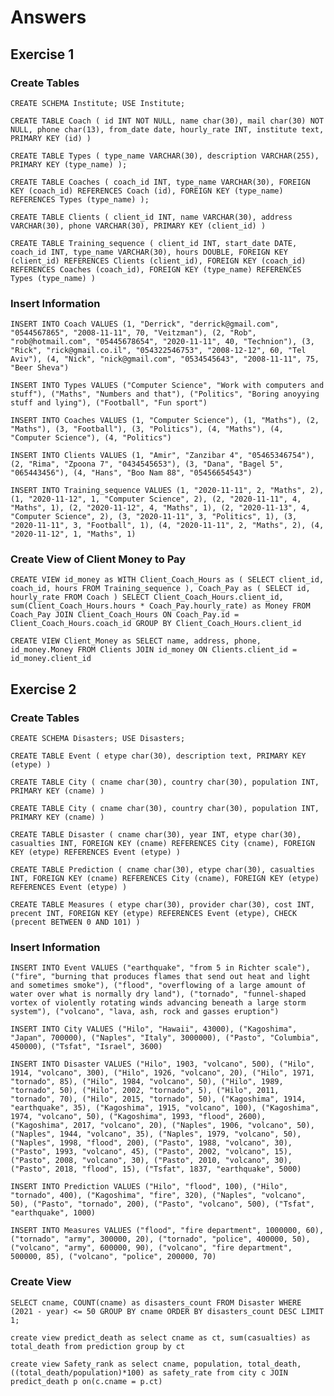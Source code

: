 # Answers

## Exercise 1

### Create Tables

`CREATE SCHEMA Institute; USE Institute;`

`CREATE TABLE Coach ( id INT NOT NULL, name char(30), mail char(30) NOT NULL, phone char(13), from_date date, hourly_rate INT, institute text, PRIMARY KEY (id) )`

`CREATE TABLE Types ( type_name VARCHAR(30), description VARCHAR(255), PRIMARY KEY (type_name) );`

`CREATE TABLE Coaches ( coach_id INT, type_name VARCHAR(30), FOREIGN KEY (coach_id) REFERENCES Coach (id), FOREIGN KEY (type_name) REFERENCES Types (type_name) );`

`CREATE TABLE Clients ( client_id INT, name VARCHAR(30), address VARCHAR(30), phone VARCHAR(30), PRIMARY KEY (client_id) )`

`CREATE TABLE Training_sequence ( client_id INT, start_date DATE, coach_id INT, type_name VARCHAR(30), hours DOUBLE, FOREIGN KEY (client_id) REFERENCES Clients (client_id), FOREIGN KEY (coach_id) REFERENCES Coaches (coach_id), FOREIGN KEY (type_name) REFERENCES Types (type_name) )`

### Insert Information

`INSERT INTO Coach VALUES (1, "Derrick", "derrick@gmail.com", "0544567865", "2008-11-11", 70, "Veitzman"), (2, "Rob", "rob@hotmail.com", "05445678654", "2020-11-11", 40, "Technion"), (3, "Rick", "rick@gmail.co.il", "054322546753", "2008-12-12", 60, "Tel Aviv"), (4, "Nick", "nick@gmail.com", "0534545643", "2008-11-11", 75, "Beer Sheva")`

`INSERT INTO Types VALUES ("Computer Science", "Work with computers and stuff"), ("Maths", "Numbers and that"), ("Politics", "Boring anoyying stuff and lying"), ("Football", "Fun sport")`

`INSERT INTO Coaches VALUES (1, "Computer Science"), (1, "Maths"), (2, "Maths"), (3, "Football"), (3, "Politics"), (4, "Maths"), (4, "Computer Science"), (4, "Politics")`

`INSERT INTO Clients VALUES (1, "Amir", "Zanzibar 4", "05465346754"), (2, "Rima", "Zpoona 7", "0434545653"), (3, "Dana", "Bagel 5", "065443456"), (4, "Hans", "Boo Nam 88", "05456654543")`

`INSERT INTO Training_sequence VALUES (1, "2020-11-11", 2, "Maths", 2), (1, "2020-11-12", 1, "Computer Science", 2), (2, "2020-11-11", 4, "Maths", 1), (2, "2020-11-12", 4, "Maths", 1), (2, "2020-11-13", 4, "Computer Science", 2), (3, "2020-11-11", 3, "Politics", 1), (3, "2020-11-11", 3, "Football", 1), (4, "2020-11-11", 2, "Maths", 2), (4, "2020-11-12", 1, "Maths", 1)`

### Create View of Client Money to Pay

`CREATE VIEW id_money as WITH Client_Coach_Hours as ( SELECT client_id, coach_id, hours FROM Training_sequence ), Coach_Pay as ( SELECT id, hourly_rate FROM Coach ) SELECT Client_Coach_Hours.client_id, sum(Client_Coach_Hours.hours * Coach_Pay.hourly_rate) as Money FROM Coach_Pay JOIN Client_Coach_Hours ON Coach_Pay.id = Client_Coach_Hours.coach_id GROUP BY Client_Coach_Hours.client_id`

`CREATE VIEW Client_Money as SELECT name, address, phone, id_money.Money FROM Clients JOIN id_money ON Clients.client_id = id_money.client_id`

## Exercise 2

### Create Tables

`CREATE SCHEMA Disasters; USE Disasters;`

`CREATE TABLE Event ( etype char(30), description text, PRIMARY KEY (etype) )`

`CREATE TABLE City ( cname char(30), country char(30), population INT, PRIMARY KEY (cname) )`

`CREATE TABLE City ( cname char(30), country char(30), population INT, PRIMARY KEY (cname) )`

`CREATE TABLE Disaster ( cname char(30), year INT, etype char(30), casualties INT, FOREIGN KEY (cname) REFERENCES City (cname), FOREIGN KEY (etype) REFERENCES Event (etype) )`

`CREATE TABLE Prediction ( cname char(30), etype char(30), casualties INT, FOREIGN KEY (cname) REFERENCES City (cname), FOREIGN KEY (etype) REFERENCES Event (etype) )`

`CREATE TABLE Measures ( etype char(30), provider char(30), cost INT, precent INT, FOREIGN KEY (etype) REFERENCES Event (etype), CHECK (precent BETWEEN 0 AND 101) )`

### Insert Information

`INSERT INTO Event VALUES ("earthquake", "from 5 in Richter scale"), ("fire", "burning that produces flames that send out heat and light and sometimes smoke"), ("flood", "overflowing of a large amount of water over what is normally dry land"), ("tornado", "funnel-shaped vortex of violently rotating winds advancing beneath a large storm system"), ("volcano", "lava, ash, rock and gasses eruption")`

`INSERT INTO City VALUES ("Hilo", "Hawaii", 43000), ("Kagoshima", "Japan", 700000), ("Naples", "Italy", 3000000), ("Pasto", "Columbia", 450000), ("Tsfat", "Israel", 3600)`

`INSERT INTO Disaster VALUES ("Hilo", 1903, "volcano", 500), ("Hilo", 1914, "volcano", 300), ("Hilo", 1926, "volcano", 20), ("Hilo", 1971, "tornado", 85), ("Hilo", 1984, "volcano", 50), ("Hilo", 1989, "tornado", 50), ("Hilo", 2002, "tornado", 5), ("Hilo", 2011, "tornado", 70), ("Hilo", 2015, "tornado", 50), ("Kagoshima", 1914, "earthquake", 35), ("Kagoshima", 1915, "volcano", 100), ("Kagoshima", 1974, "volcano", 50), ("Kagoshima", 1993, "flood", 2600), ("Kagoshima", 2017, "volcano", 20), ("Naples", 1906, "volcano", 50), ("Naples", 1944, "volcano", 35), ("Naples", 1979, "volcano", 50), ("Naples", 1998, "flood", 200), ("Pasto", 1988, "volcano", 30), ("Pasto", 1993, "volcano", 45), ("Pasto", 2002, "volcano", 15), ("Pasto", 2008, "volcano", 30), ("Pasto", 2010, "volcano", 30), ("Pasto", 2018, "flood", 15), ("Tsfat", 1837, "earthquake", 5000)`

`INSERT INTO Prediction VALUES ("Hilo", "flood", 100), ("Hilo", "tornado", 400), ("Kagoshima", "fire", 320), ("Naples", "volcano", 50), ("Pasto", "tornado", 200), ("Pasto", "volcano", 500), ("Tsfat", "earthquake", 1000)`

`INSERT INTO Measures VALUES ("flood", "fire department", 1000000, 60), ("tornado", "army", 300000, 20), ("tornado", "police", 400000, 50), ("volcano", "army", 600000, 90), ("volcano", "fire department", 500000, 85), ("volcano", "police", 200000, 70)`

### Create View

`SELECT cname, COUNT(cname) as disasters_count FROM Disaster WHERE (2021 - year) <= 50 GROUP BY cname ORDER BY disasters_count DESC LIMIT 1;`

`create view predict_death as select cname as ct, sum(casualties) as total_death from prediction group by ct`

`create view Safety_rank as select cname, population, total_death, ((total_death/population)*100) as safety_rate from city c JOIN predict_death p on(c.cname = p.ct)`
